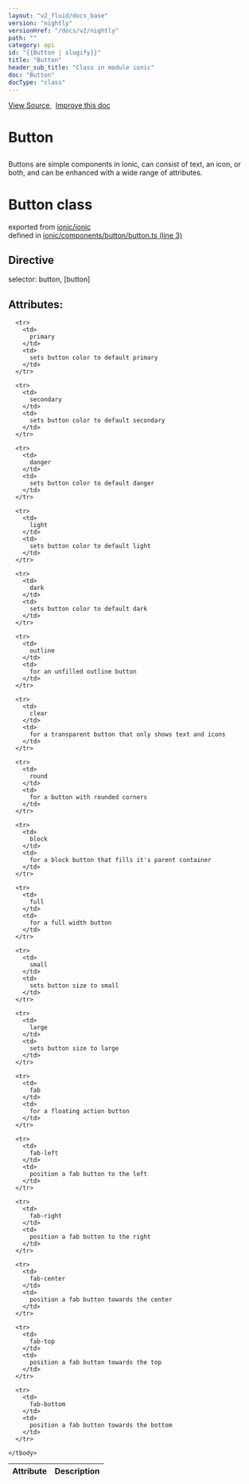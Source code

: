 ```yaml
---
layout: "v2_fluid/docs_base"
version: "nightly"
versionHref: "/docs/v2/nightly"
path: ""
category: api
id: "{{Button | slugify}}"
title: "Button"
header_sub_title: "Class in module ionic"
doc: "Button"
docType: "class"
---
```




<div class="improve-docs">
  <a href='http://github.com/driftyco/ionic2/tree/master/ionic/components/button/button.ts#L2'>
    View Source
  </a>
  &nbsp;
  <a href='http://github.com/driftyco/ionic2/edit/master/ionic/components/button/button.ts#L2'>
    Improve this doc
  </a>

  <!-- TODO(drewrygh, perrygovier): render this block in the correct location, markup identical to component docs -->

</div>




<h1 class="api-title">

  Button



</h1>





<p>Buttons are simple components in Ionic, can consist of text, an icon, or both, and can be enhanced with a wide range of attributes.</p>





<h1 class="class export">Button <span class="type">class</span></h1>
<p class="module">exported from <a href='undefined'>ionic/ionic</a><br/>
defined in <a href="https://github.com/driftyco/ionic2/tree/master/ionic/components/button/button.ts#L3-L94">ionic/components/button/button.ts (line 3)</a>
</p>
<h2>Directive</h2>
  <span>selector: button, [button]</span>


  <h2>Attributes:</h2>
  <table class="table" style="margin:0;">
    <thead>
      <tr>
        <th>Attribute</th>
        <th>Description</th>
      </tr>
    </thead>
    <tbody>
      
      <tr>
        <td>
          primary
        </td>
        <td>
          sets button color to default primary
        </td>
      </tr>
      
      <tr>
        <td>
          secondary
        </td>
        <td>
          sets button color to default secondary
        </td>
      </tr>
      
      <tr>
        <td>
          danger
        </td>
        <td>
          sets button color to default danger
        </td>
      </tr>
      
      <tr>
        <td>
          light
        </td>
        <td>
          sets button color to default light
        </td>
      </tr>
      
      <tr>
        <td>
          dark
        </td>
        <td>
          sets button color to default dark
        </td>
      </tr>
      
      <tr>
        <td>
          outline
        </td>
        <td>
          for an unfilled outline button
        </td>
      </tr>
      
      <tr>
        <td>
          clear
        </td>
        <td>
          for a transparent button that only shows text and icons
        </td>
      </tr>
      
      <tr>
        <td>
          round
        </td>
        <td>
          for a button with rounded corners
        </td>
      </tr>
      
      <tr>
        <td>
          block
        </td>
        <td>
          for a block button that fills it's parent container
        </td>
      </tr>
      
      <tr>
        <td>
          full
        </td>
        <td>
          for a full width button
        </td>
      </tr>
      
      <tr>
        <td>
          small
        </td>
        <td>
          sets button size to small
        </td>
      </tr>
      
      <tr>
        <td>
          large
        </td>
        <td>
          sets button size to large
        </td>
      </tr>
      
      <tr>
        <td>
          fab
        </td>
        <td>
          for a floating action button
        </td>
      </tr>
      
      <tr>
        <td>
          fab-left
        </td>
        <td>
          position a fab button to the left
        </td>
      </tr>
      
      <tr>
        <td>
          fab-right
        </td>
        <td>
          position a fab button to the right
        </td>
      </tr>
      
      <tr>
        <td>
          fab-center
        </td>
        <td>
          position a fab button towards the center
        </td>
      </tr>
      
      <tr>
        <td>
          fab-top
        </td>
        <td>
          position a fab button towards the top
        </td>
      </tr>
      
      <tr>
        <td>
          fab-bottom
        </td>
        <td>
          position a fab button towards the bottom
        </td>
      </tr>
      
    </tbody>
  </table>




